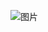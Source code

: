 ![图片](https://user-images.githubusercontent.com/38878365/185338935-d9d68837-b342-447c-a24f-b235b61cabf0.png)
